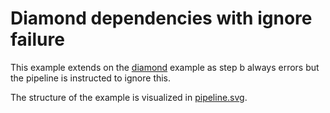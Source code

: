 # Diamond dependencies with ignore failure
This example extends on the [diamond](../diamond/) example as step b always
errors but the pipeline is instructed to ignore this.

The structure of the example is visualized in [pipeline.svg](./pipeline.svg).
